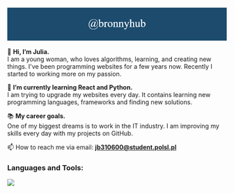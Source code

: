 ![Alt text](@bronnyhub.png "My banner")

👋 <b> Hi, I’m Julia. </b></br>
	I am a young woman, who loves algorithms, learning, and creating new things. I've been programming websites for a few years now. Recently I started to working more on my passion.

🌱 <b>I’m currently learning React and Python. </b></br>
	I am trying to upgrade my websites every day. It contains learning new programming languages, frameworks and finding new solutions.
  
📚 <b>My career goals. </b></br>
	One of my biggest dreams is to work in the IT industry. I am improving my skills every day with my projects on GitHub. 

📫 How to reach me via email: <b>jb310600@student.polsl.pl</b>


<h3 align="left">Languages and Tools:</h3>
<img src="https://skillicons.dev/icons?i=vscode,github,html,css,js,react,matlab,py">

